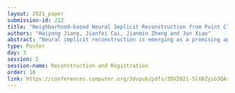 ```yaml
---
layout: 2021_paper
submission-id: 212
title: "Neighborhood-based Neural Implicit Reconstruction from Point Clouds"
authors: "Haiyong Jiang, Jianfei Cai, Jianmin Zheng and Jun Xiao"
abstract: "Neural implicit reconstruction is emerging as a promising approach to constructing 3D geometry from point clouds due to its ability to model geometry with complicated topology and unrestricted resolution. Current methods in this category usually deliver smooth and good quality results, but suffer from defective details and generalization issues. This paper presents a neighborhood-aware neural implicit reconstruction framework that consists of an encoder network, a feature aggregation module and a decoder network to learn implicit surface. The method can easily incorporate an off-the-shelf 3D point-based or volume-based neural network as an encoder. At the heart of our framework is the aggregation module that fuses the learnt contextual features on neighbor inputs so that the method can directly exploit local features of neighboring inputs for geometry detail recovery as well as generalizing to shapes at different categories. Experimental results demonstrate that our method significantly outperforms the state-of-the-art methods (about 4.0 points IoU improvements in ShapeNet dataset and 9.0 points IoU improvements in DFAUST dataset). Furthermore, our method preserves finer shape details and can be successfully transferred to a novel category without fine-tuning."
type: Poster
day: 3
session: 5
session-name: Reconstruction and Registration
order: 10
link: https://conferences.computer.org/3dvpub/pdfs/3DV2021-5lXBZyiG3QAsRBKXHIjqU8/268800b259/268800b259.pdf
---
```

